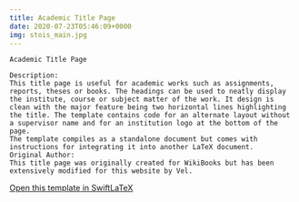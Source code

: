 ```yaml
---
title: Academic Title Page
date: 2020-07-23T05:46:09+0000
img: stois_main.jpg
---
```

```
Academic Title Page

Description:
This title page is useful for academic works such as assignments, reports, theses or books. The headings can be used to neatly display the institute, course or subject matter of the work. It design is clean with the major feature being two horizontal lines highlighting the title. The template contains code for an alternate layout without a supervisor name and for an institution logo at the bottom of the page.
The template compiles as a standalone document but comes with instructions for integrating it into another LaTeX document.
Original Author:
This title page was originally created for WikiBooks but has been extensively modified for this website by Vel.
```
[Open this template in SwiftLaTeX](https://www.swiftlatex.com/project.html?import=https://swiftlatex.github.io/LaTeXBoilerPlate/zips/goqic_template.zip)
